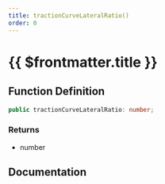 ```yaml
---
title: tractionCurveLateralRatio()
order: 0
---
```


# {{ $frontmatter.title }}

## Function Definition

```ts
public tractionCurveLateralRatio: number;
```

### Returns

* number

## Documentation

<!--@include: ./parts/tractionCurveLateralRatio.md-->
